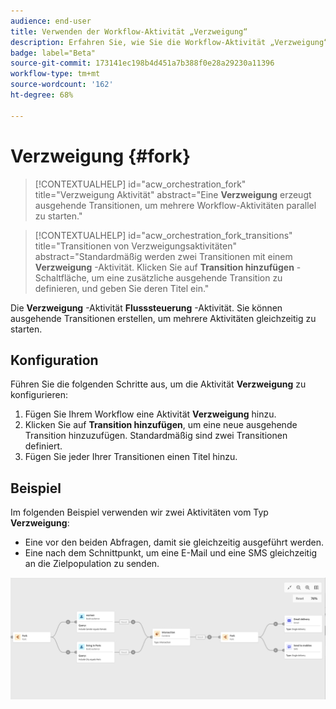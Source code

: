 ```yaml
---
audience: end-user
title: Verwenden der Workflow-Aktivität „Verzweigung“
description: Erfahren Sie, wie Sie die Workflow-Aktivität „Verzweigung“ verwenden.
badge: label="Beta"
source-git-commit: 173141ec198b4d451a7b388f0e28a29230a11396
workflow-type: tm+mt
source-wordcount: '162'
ht-degree: 68%

---
```



# Verzweigung {#fork}

>[!CONTEXTUALHELP]
>id="acw_orchestration_fork"
>title="Verzweigung  Aktivität"
>abstract="Eine **Verzweigung** erzeugt ausgehende Transitionen, um mehrere Workflow-Aktivitäten parallel zu starten."


>[!CONTEXTUALHELP]
>id="acw_orchestration_fork_transitions"
>title="Transitionen von Verzweigungsaktivitäten"
>abstract="Standardmäßig werden zwei Transitionen mit einem **Verzweigung** -Aktivität. Klicken Sie auf **Transition hinzufügen** -Schaltfläche, um eine zusätzliche ausgehende Transition zu definieren, und geben Sie deren Titel ein."

Die **Verzweigung** -Aktivität **Flusssteuerung** -Aktivität. Sie können ausgehende Transitionen erstellen, um mehrere Aktivitäten gleichzeitig zu starten.

## Konfiguration

Führen Sie die folgenden Schritte aus, um die Aktivität **Verzweigung** zu konfigurieren:

1. Fügen Sie Ihrem Workflow eine Aktivität **Verzweigung** hinzu.
1. Klicken Sie auf **Transition hinzufügen**, um eine neue ausgehende Transition hinzuzufügen. Standardmäßig sind zwei Transitionen definiert.
1. Fügen Sie jeder Ihrer Transitionen einen Titel hinzu.

## Beispiel

Im folgenden Beispiel verwenden wir zwei Aktivitäten vom Typ **Verzweigung**:

* Eine vor den beiden Abfragen, damit sie gleichzeitig ausgeführt werden.
* Eine nach dem Schnittpunkt, um eine E-Mail und eine SMS gleichzeitig an die Zielpopulation zu senden.

![](../assets/workflow-fork-example.png)

